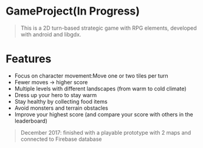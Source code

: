 # GameProject(In Progress)
> This is a 2D turn-based strategic game with RPG elements, developed with android and libgdx.
# Features
- Focus on character movement:Move one or two tiles per turn 
- Fewer moves -> higher score
- Multiple levels with different landscapes (from warm to cold climate)
- Dress up your hero to stay warm 
- Stay healthy by collecting food items
- Avoid monsters and terrain obstacles
- Improve your highest score (and compare your score with others in the leaderboard)
> December 2017: finished with a playable prototype with 2 maps and connected to Firebase database
